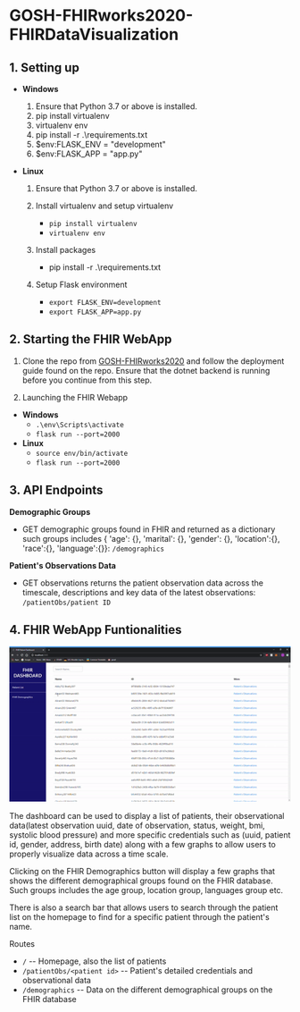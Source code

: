 # GOSH-FHIRworks2020-FHIRDataVisualization

## 1. Setting up

- **Windows**

  1. Ensure that Python 3.7 or above is installed.
  2. pip install virtualenv
  3. virtualenv env
  4. pip install -r .\requirements.txt
  5. \$env:FLASK_ENV = "development"
  6. \$env:FLASK_APP = "app.py"

- **Linux**

  1. Ensure that Python 3.7 or above is installed.
  2. Install virtualenv and setup virtualenv

     - `pip install virtualenv`
     - `virtualenv env`

  3. Install packages

     - pip install -r .\requirements.txt

  4. Setup Flask environment
     - `export FLASK_ENV=development`
     - `export FLASK_APP=app.py`

## 2. Starting the FHIR WebApp

1. Clone the repo from [GOSH-FHIRworks2020](https://github.com/greenfrogs/FHIRworks_2020) and follow the deployment guide found on the repo. Ensure that the dotnet backend is running before you continue from this step.

2. Launching the FHIR Webapp

- **Windows**
  - `.\env\Scripts\activate`
  - `flask run --port=2000`
- **Linux**
  - `source env/bin/activate`
  - `flask run --port=2000`

## 3. API Endpoints

**Demographic Groups**

- GET demographic groups found in FHIR and returned as a dictionary such groups includes { 'age': {}, 'marital': {}, 'gender': {}, 'location':{}, 'race':{}, 'language':{}}: `/demographics`

**Patient's Observations Data**

- GET observations returns the patient observation data across the timescale, descriptions and key data of the latest observations: `/patientObs/patient ID`

## 4. FHIR WebApp Funtionalities

![img](gifs/preview.gif)

The dashboard can be used to display a list of patients, their observational data(latest observation uuid, date of observation, status, weight, bmi, systolic blood pressure) and more specific credentials such as (uuid, patient id, gender, address, birth date) along with a few graphs to allow users to properly visualize data across a time scale.

Clicking on the FHIR Demographics button will display a few graphs that shows the different demographical groups found on the FHIR database. Such groups includes the age group, location group, languages group etc.

There is also a search bar that allows users to search through the patient list on the homepage to find for a specific patient through the patient's name.

Routes

- `/` -- Homepage, also the list of patients
- `/patientObs/<patient id>` -- Patient's detailed credentials and observational data
- `/demographics` -- Data on the different demographical groups on the FHIR database
